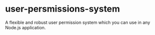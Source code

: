 # user-persmissions-system
A flexible and robust user permission system which you can use in any Node.js application.
